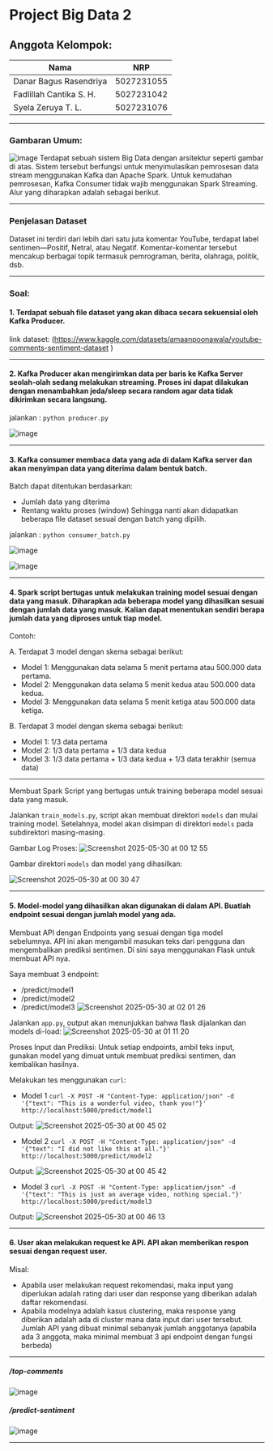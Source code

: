 # Project Big Data 2

## Anggota Kelompok:
|             Nama              |     NRP    |
|-------------------------------|------------|
| Danar Bagus Rasendriya        | 5027231055 |
| Fadlillah Cantika S. H.          | 5027231042 |
| Syela Zeruya T. L.      | 5027231076 |
***
### Gambaran Umum:
![image](https://github.com/user-attachments/assets/c91da21a-2764-4d03-a3bc-6fb705749b0c)
Terdapat sebuah sistem Big Data dengan arsitektur seperti gambar di atas. Sistem tersebut berfungsi untuk menyimulasikan pemrosesan data stream menggunakan Kafka dan Apache Spark. Untuk kemudahan pemrosesan, Kafka Consumer tidak wajib menggunakan Spark Streaming. Alur yang diharapkan adalah sebagai berikut.
***
### Penjelasan Dataset
Dataset ini terdiri dari lebih dari satu juta komentar YouTube, terdapat label sentimen—Positif, Netral, atau Negatif. Komentar-komentar tersebut mencakup berbagai topik termasuk pemrograman, berita, olahraga, politik, dsb.
***
### Soal:
#### 1. Terdapat sebuah file dataset yang akan dibaca secara sekuensial oleh Kafka Producer.
link dataset: (https://www.kaggle.com/datasets/amaanpoonawala/youtube-comments-sentiment-dataset
)
***
#### 2. Kafka Producer akan mengirimkan data per baris ke Kafka Server seolah-olah sedang melakukan streaming. Proses ini dapat dilakukan dengan menambahkan jeda/sleep secara random agar data tidak dikirimkan secara langsung.

jalankan : ```python producer.py```

![image](https://github.com/user-attachments/assets/12cc4629-133e-4a00-b1f0-0c7b5ed4afa8)

***
#### 3. Kafka consumer membaca data yang ada di dalam Kafka server dan akan menyimpan data yang diterima dalam bentuk batch.
Batch dapat ditentukan berdasarkan:

- Jumlah data yang diterima
- Rentang waktu proses (window) Sehingga nanti akan didapatkan beberapa file dataset sesuai dengan batch yang dipilih.

jalankan : ```python consumer_batch.py```

![image](https://github.com/user-attachments/assets/7b3dc987-737a-48b2-adcb-88a79f2517c4)

![image](https://github.com/user-attachments/assets/a110b8bd-4ada-49ca-bd8f-7a831690c152)

***
#### 4. Spark script bertugas untuk melakukan training model sesuai dengan data yang masuk. Diharapkan ada beberapa model yang dihasilkan sesuai dengan jumlah data yang masuk. Kalian dapat menentukan sendiri berapa jumlah data yang diproses untuk tiap model.
Contoh:

A. Terdapat 3 model dengan skema sebagai berikut:
- Model 1: Menggunakan data selama 5 menit pertama atau 500.000 data pertama.
- Model 2: Menggunakan data selama 5 menit kedua atau 500.000 data kedua.
- Model 3: Menggunakan data selama 5 menit ketiga atau 500.000 data ketiga.

B. Terdapat 3 model dengan skema sebagai berikut:
- Model 1: 1/3 data pertama
- Model 2: 1/3 data pertama + 1/3 data kedua
- Model 3: 1/3 data pertama + 1/3 data kedua + 1/3 data terakhir (semua data)
***
Membuat Spark Script yang bertugas untuk training beberapa model sesuai data yang masuk.

Jalankan `train_models.py`, script akan membuat direktori `models` dan mulai training model. Setelahnya, model akan disimpan di direktori `models` pada subdirektori masing-masing.

Gambar Log Proses:
![Screenshot 2025-05-30 at 00 12 55](https://github.com/user-attachments/assets/bc99aa00-2667-4e88-b0db-01a1579c004f)


Gambar direktori `models` dan model yang dihasilkan:

![Screenshot 2025-05-30 at 00 30 47](https://github.com/user-attachments/assets/681bb7b2-f83f-4533-95c7-ff62afa86cda)
***
#### 5. Model-model yang dihasilkan akan digunakan di dalam API. Buatlah endpoint sesuai dengan jumlah model yang ada.
Membuat API dengan Endpoints yang sesuai dengan tiga model sebelumnya. API ini akan mengambil masukan teks dari pengguna dan mengembalikan prediksi sentimen.
Di sini saya menggunakan Flask untuk membuat API nya.

Saya membuat 3 endpoint:
- /predict/model1
- /predict/model2
- /predict/model3
![Screenshot 2025-05-30 at 02 01 26](https://github.com/user-attachments/assets/9c487a4c-c9fa-4516-8a70-b33daa95d4ee)


Jalankan `app.py`, output akan menunjukkan bahwa flask dijalankan dan models di-load:
![Screenshot 2025-05-30 at 01 11 20](https://github.com/user-attachments/assets/33e34646-874b-4f47-ace5-b260e53c30ab)

Proses Input dan Prediksi: Untuk setiap endpoints, ambil teks input, gunakan model yang dimuat untuk membuat prediksi sentimen, dan kembalikan hasilnya.

Melakukan tes menggunakan `curl`:
- Model 1
`curl -X POST -H "Content-Type: application/json" -d '{"text": "This is a wonderful video, thank you!"}' http://localhost:5000/predict/model1`

Output:
![Screenshot 2025-05-30 at 00 45 02](https://github.com/user-attachments/assets/c2e1e79c-1217-4c7b-860d-c78c0556f5b9)

- Model 2
`curl -X POST -H "Content-Type: application/json" -d '{"text": "I did not like this at all."}' http://localhost:5000/predict/model2`

Output:
![Screenshot 2025-05-30 at 00 45 42](https://github.com/user-attachments/assets/67cdb01e-0121-4216-a151-c1eff526399a)

- Model 3
`curl -X POST -H "Content-Type: application/json" -d '{"text": "This is just an average video, nothing special."}' http://localhost:5000/predict/model3`

Output:
![Screenshot 2025-05-30 at 00 46 13](https://github.com/user-attachments/assets/0262a2f2-98ea-4191-9e3a-574084978844)
***
#### 6. User akan melakukan request ke API. API akan memberikan respon sesuai dengan request user.
Misal:
- Apabila user melakukan request rekomendasi, maka input yang diperlukan adalah rating dari user dan response yang diberikan adalah daftar rekomendasi.
- Apabila modelnya adalah kasus clustering, maka response yang diberikan adalah ada di cluster mana data input dari user tersebut.
Jumlah API yang dibuat minimal sebanyak jumlah anggotanya (apabila ada 3 anggota, maka minimal membuat 3 api endpoint dengan fungsi berbeda)
***
##### /top-comments
![image](https://github.com/user-attachments/assets/96878610-ef14-48b5-bcdd-c04ae1e7912d)
##### /predict-sentiment
![image](https://github.com/user-attachments/assets/20e64d48-be61-4e68-bdb7-8b1c56f39e94)


***
